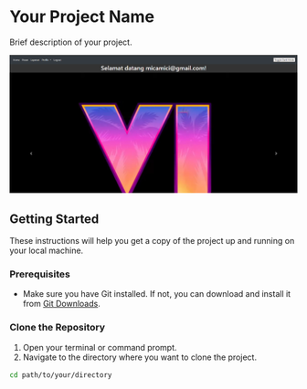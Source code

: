 # Your Project Name

Brief description of your project.

![Project Logo](/public/index.png)

## Getting Started

These instructions will help you get a copy of the project up and running on your local machine.

### Prerequisites

- Make sure you have Git installed. If not, you can download and install it from [Git Downloads](https://git-scm.com/downloads).

### Clone the Repository

1. Open your terminal or command prompt.
2. Navigate to the directory where you want to clone the project.

```bash
cd path/to/your/directory
